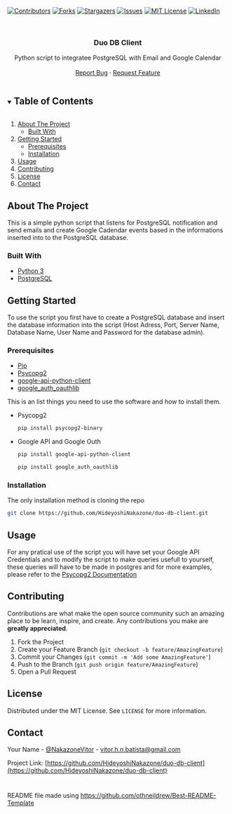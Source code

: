 <!--
*** Thanks for checking out the Best-README-Template. If you have a suggestion
*** that would make this better, please fork the repo and create a pull request
*** or simply open an issue with the tag "enhancement".
*** Thanks again! Now go create something AMAZING! :D
***
***
***
*** To avoid retyping too much info. Do a search and replace for the following:
*** HideyoshiNakazone, duo-db-client, NakazoneVitor, vitor.h.n.batista@gmail.com, project_title, project_description
-->



<!-- PROJECT SHIELDS -->
<!--
*** I'm using markdown "reference style" links for readability.
*** Reference links are enclosed in brackets [ ] instead of parentheses ( ).
*** See the bottom of this document for the declaration of the reference variables
*** for contributors-url, forks-url, etc. This is an optional, concise syntax you may use.
*** https://www.markdownguide.org/basic-syntax/#reference-style-links
-->
[![Contributors][contributors-shield]][contributors-url]
[![Forks][forks-shield]][forks-url]
[![Stargazers][stars-shield]][stars-url]
[![Issues][issues-shield]][issues-url]
[![MIT License][license-shield]][license-url]
[![LinkedIn][linkedin-shield]][linkedin-url]



<!-- PROJECT LOGO -->
<br />
<p align="center">
  <h3 align="center">Duo DB Client</h3>

  <p align="center">
    Python script to integratee PostgreSQL with Email and Google Calendar
    <br />
    <br />
    <a href="https://github.com/HideyoshiNakazone/duo-db-client/issues">Report Bug</a>
    ·
    <a href="https://github.com/HideyoshiNakazone/duo-db-client/issues">Request Feature</a>
  </p>
</p>



<!-- TABLE OF CONTENTS -->
<details open="open">
  <summary><h2 style="display: inline-block">Table of Contents</h2></summary>
  <ol>
    <li>
      <a href="#about-the-project">About The Project</a>
      <ul>
        <li><a href="#built-with">Built With</a></li>
      </ul>
    </li>
    <li>
      <a href="#getting-started">Getting Started</a>
      <ul>
        <li><a href="#prerequisites">Prerequisites</a></li>
        <li><a href="#installation">Installation</a></li>
      </ul>
    </li>
    <li><a href="#usage">Usage</a></li>
    <li><a href="#contributing">Contributing</a></li>
    <li><a href="#license">License</a></li>
    <li><a href="#contact">Contact</a></li>
  </ol>
</details>



<!-- ABOUT THE PROJECT -->
## About The Project

This is a simple python script that listens for PostgreSQL notification and send emails and create Google Cadendar events based in the informations inserted into to the PostgreSQL database.


### Built With

* [Python 3](https://www.python.org/download/releases/3.0/)
* [PostgreSQL](https://www.postgresql.org/)

<!-- GETTING STARTED -->
## Getting Started

To use the script you first have to create a PostgreSQL database and insert the database information into the script (Host Adress, Port, Server Name, Database Name, User Name and Password for the database admin).

### Prerequisites

* [Pip](https://pypi.org/project/pip/)
* [Psycopg2](https://www.psycopg.org/docs/)
* [google-api-python-client](https://github.com/googleapis/google-api-python-client)
* [google_auth_oauthlib](https://pypi.org/project/google-auth-oauthlib/)

This is an list things you need to use the software and how to install them.

* Psycopg2

  ```sh
  pip install psycopg2-binary
  ```
* Google API and Google Outh

  ```sh
  pip install google-api-python-client
  ```
  ```sh
  pip install google_auth_oauthlib
  ```

### Installation

The only installation method is cloning the repo
   ```sh
   git clone https://github.com/HideyoshiNakazone/duo-db-client.git
   ```

<!-- USAGE EXAMPLES -->
## Usage

For any pratical use of the script you will have set your Google API Credentials and to modify the script to make queries usefull to yourself, these queries will have to be made in postgres and for more examples, please refer to the [Psycopg2 Documentation](https://www.psycopg.org/docs/)

<!-- CONTRIBUTING -->
## Contributing

Contributions are what make the open source community such an amazing place to be learn, inspire, and create. Any contributions you make are **greatly appreciated**.

1. Fork the Project
2. Create your Feature Branch (`git checkout -b feature/AmazingFeature`)
3. Commit your Changes (`git commit -m 'Add some AmazingFeature'`)
4. Push to the Branch (`git push origin feature/AmazingFeature`)
5. Open a Pull Request



<!-- LICENSE -->
## License

Distributed under the MIT License. See `LICENSE` for more information.



<!-- CONTACT -->
## Contact

Your Name - [@NakazoneVitor](https://twitter.com/NakazoneVitor) - vitor.h.n.batista@gmail.com

Project Link: [https://github.com/HideyoshiNakazone/duo-db-client](https://github.com/HideyoshiNakazone/duo-db-client)

#

README file made using https://github.com/othneildrew/Best-README-Template

<!-- MARKDOWN LINKS & IMAGES -->
<!-- https://www.markdownguide.org/basic-syntax/#reference-style-links -->
[contributors-shield]: https://img.shields.io/github/contributors/HideyoshiNakazone/duo-db-client.svg?style=for-the-badge
[contributors-url]: https://github.com/HideyoshiNakazone/duo-db-client/graphs/contributors
[forks-shield]: https://img.shields.io/github/forks/HideyoshiNakazone/duo-db-client.svg?style=for-the-badge
[forks-url]: https://github.com/HideyoshiNakazone/duo-db-client/network/members
[stars-shield]: https://img.shields.io/github/stars/HideyoshiNakazone/duo-db-client.svg?style=for-the-badge
[stars-url]: https://github.com/HideyoshiNakazone/duo-db-client/stargazers
[issues-shield]: https://img.shields.io/github/issues/HideyoshiNakazone/duo-db-client.svg?style=for-the-badge
[issues-url]: https://github.com/HideyoshiNakazone/duo-db-client/issues
[license-shield]: https://img.shields.io/github/license/HideyoshiNakazone/duo-db-client.svg?style=for-the-badge
[license-url]: https://github.com/HideyoshiNakazone/duo-db-client/blob/master/LICENSE.txt
[linkedin-shield]: https://img.shields.io/badge/-LinkedIn-black.svg?style=for-the-badge&logo=linkedin&colorB=555
[linkedin-url]: https://linkedin.com/in/HideyoshiNakazone
